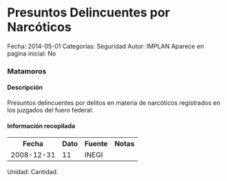 Presuntos Delincuentes por Narcóticos
=====

Fecha: 2014-05-01
Categorías: Seguridad
Autor: IMPLAN
Aparece en pagina inicial: No

### Matamoros

#### Descripción

Presuntos delincuentes por delitos en materia de narcóticos registrados en los juzgados del fuero federal.

#### Información recopilada

<table class="table table-hover table-bordered">
  <tr><th>Fecha</th><th>Dato</th><th>Fuente</th><th>Notas</th></tr>
  <tr><td>2008-12-31</td><td>11</td><td>INEGI</td><td></td></tr>
</table>

Unidad: Cantidad.
